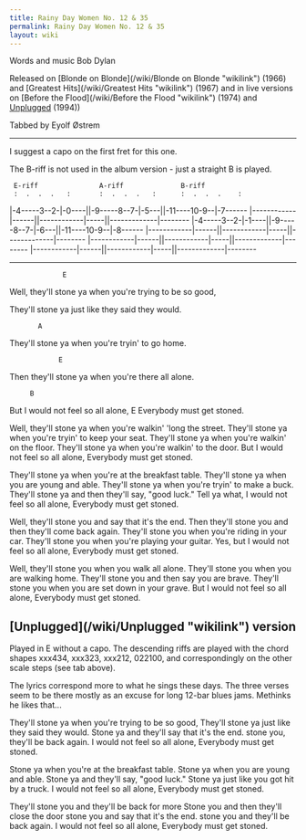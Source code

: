 ```yaml
---
title: Rainy Day Women No. 12 & 35
permalink: Rainy Day Women No. 12 & 35
layout: wiki
---
```


Words and music Bob Dylan

Released on [Blonde on Blonde](/wiki/Blonde on Blonde "wikilink") (1966) and
[Greatest Hits](/wiki/Greatest Hits "wikilink") (1967) and in live versions on
[Before the Flood](/wiki/Before the Flood "wikilink") (1974) and
[Unplugged](/wiki/Unplugged "wikilink") (1994))

Tabbed by Eyolf Østrem

* * * * *

I suggest a capo on the first fret for this one.

The B-riff is not used in the album version - just a straight B is
played.

<tab>

` E-riff               A-riff              B-riff`  
` :  .  .  .   :       :  .  .  .   :      :  .  .  .    :`

|-4-----3--2-|-0----||-9-----8--7-|-5---||-11----10-9--|-7------
|------------|------||------------|-----||-------------|--------
|-4-----3--2-|-1----||-9-----8--7-|-6---||-11----10-9--|-8------
|------------|------||------------|-----||-------------|--------
|------------|------||------------|-----||-------------|--------
|------------|------||------------|-----||-------------|-------- </tab>

* * * * *

<verse>

`             E`

Well, they'll stone ya when you're trying to be so good,

They'll stone ya just like they said they would.

`       A`

They'll stone ya when you're tryin' to go home.

`            E`

Then they'll stone ya when you're there all alone.

`     B`

But I would not feel so all alone, E Everybody must get stoned.

Well, they'll stone ya when you're walkin' 'long the street. They'll
stone ya when you're tryin' to keep your seat. They'll stone ya when
you're walkin' on the floor. They'll stone ya when you're walkin' to the
door. But I would not feel so all alone, Everybody must get stoned.

They'll stone ya when you're at the breakfast table. They'll stone ya
when you are young and able. They'll stone ya when you're tryin' to make
a buck. They'll stone ya and then they'll say, "good luck." Tell ya
what, I would not feel so all alone, Everybody must get stoned.

Well, they'll stone you and say that it's the end. Then they'll stone
you and then they'll come back again. They'll stone you when you're
riding in your car. They'll stone you when you're playing your guitar.
Yes, but I would not feel so all alone, Everybody must get stoned.

Well, they'll stone you when you walk all alone. They'll stone you when
you are walking home. They'll stone you and then say you are brave.
They'll stone you when you are set down in your grave. But I would not
feel so all alone, Everybody must get stoned. </verse>

<h2 class="songversion">
[Unplugged](/wiki/Unplugged "wikilink") version

</h2>
Played in E without a capo. The descending riffs are played with the
chord shapes xxx434, xxx323, xxx212, 022100, and correspondingly on the
other scale steps (see tab above).

The lyrics correspond more to what he sings these days. The three verses
seem to be there mostly as an excuse for long 12-bar blues jams.
Methinks he likes that...

<verse> They'll stone ya when you're trying to be so good, They'll stone
ya just like they said they would. Stone ya and they'll say that it's
the end. stone you, they'll be back again. I would not feel so all
alone, Everybody must get stoned.

Stone ya when you're at the breakfast table. Stone ya when you are young
and able. Stone ya and they'll say, "good luck." Stone ya just like you
got hit by a truck. I would not feel so all alone, Everybody must get
stoned.

They'll stone you and they'll be back for more Stone you and then
they'll close the door stone you and say that it's the end. stone you
and they'll be back again. I would not feel so all alone, Everybody must
get stoned. </verse>
